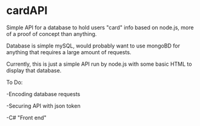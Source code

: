 # cardAPI
Simple API for a database to hold users "card" info based on node.js, more of a proof of concept than anything.

Database is simple mySQL, would probably want to use mongoBD for anything that requires a large amount of requests.

Currently, this is just a simple API run by node.js with some basic HTML to display that database.


To Do: 

-Encoding database requests

-Securing API with json token

-C# "Front end"
